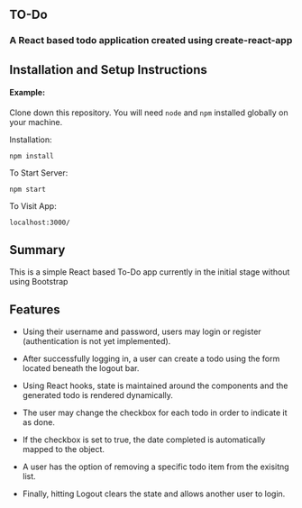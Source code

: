 ## TO-Do

### A React based todo application created using create-react-app

## Installation and Setup Instructions

#### Example:  

Clone down this repository. You will need `node` and `npm` installed globally on your machine.  

Installation:

`npm install`  

To Start Server:

`npm start`  

To Visit App:

`localhost:3000/`  

## Summary

This is a simple React based To-Do app currently in the initial stage without using Bootstrap

## Features
- Using their username and password, users may login or register (authentication is not yet implemented).

- After successfully logging in, a user can create a todo using the form located beneath the logout bar.

- Using React hooks, state is maintained around the components and the generated todo is rendered dynamically.

- The user may change the checkbox for each todo in order to indicate it as done.

- If the checkbox is set to true, the date completed is automatically mapped to the object.

- A user has the option of removing a specific todo item from the exisitng list.

- Finally, hitting Logout clears the state and allows another user to login.
